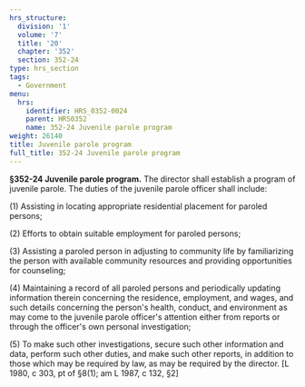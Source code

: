 ```yaml
---
hrs_structure:
  division: '1'
  volume: '7'
  title: '20'
  chapter: '352'
  section: 352-24
type: hrs_section
tags:
  - Government
menu:
  hrs:
    identifier: HRS_0352-0024
    parent: HRS0352
    name: 352-24 Juvenile parole program
weight: 26140
title: Juvenile parole program
full_title: 352-24 Juvenile parole program
---
```

**§352-24 Juvenile parole program.** The director shall establish a program of juvenile parole. The duties of the juvenile parole officer shall include:

(1) Assisting in locating appropriate residential placement for paroled persons;

(2) Efforts to obtain suitable employment for paroled persons;

(3) Assisting a paroled person in adjusting to community life by familiarizing the person with available community resources and providing opportunities for counseling;

(4) Maintaining a record of all paroled persons and periodically updating information therein concerning the residence, employment, and wages, and such details concerning the person's health, conduct, and environment as may come to the juvenile parole officer's attention either from reports or through the officer's own personal investigation;

(5) To make such other investigations, secure such other information and data, perform such other duties, and make such other reports, in addition to those which may be required by law, as may be required by the director. [L 1980, c 303, pt of §8(1); am L 1987, c 132, §2]